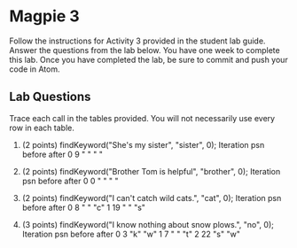 # Magpie 3

Follow the instructions for Activity 3 provided in the student lab guide. Answer the questions from the lab below. You have one week to complete this lab. Once you have completed the lab, be sure to commit and push your code in Atom.

## Lab Questions
Trace each call in the tables provided. You will not necessarily use every row in each table.

1. (2 points) findKeyword("She's my sister", "sister", 0);
Iteration    psn    before    after
0            9      " "       " "     

2. (2 points) findKeyword("Brother Tom is helpful", "brother", 0);
Iteration    psn    before    after
0            0      " "       " "

3. (2 points) findKeyword("I can't catch wild cats.", "cat", 0);
Iteration    psn    before    after
0            8      " "       "c"
1            19     " "       "s"

4. (3 points) findKeyword("I know nothing about snow plows.", "no", 0);
Iteration    psn    before    after
0            3      "k"       "w"
1            7      " "       "t"
2            22     "s"       "w"
